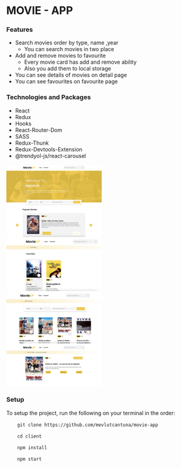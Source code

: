 # MOVIE - APP

### Features
- Search movies order by type, name ,year 
  - You can search movies in two place
- Add and remove movies to favourite 
  - Every movie card has add and remove ability
  - Also you add them to local storage
- You can see details of movies on detail page
- You can see favourites on favourite page

### Technologies and Packages
- React
- Redux
- Hooks
- React-Router-Dom
- SASS
- Redux-Thunk
- Redux-Devtools-Extension
- @trendyol-js/react-carousel

<img src="screen-photos/1.png" alt="img" width="50%"/>
<img src="screen-photos/2.png" alt="img" width="50%"/>
<img src="screen-photos/4.png" alt="img" width="50%"/>
<img src="screen-photos/5.png" alt="img" width="50%"/>
<img src="screen-photos/6.png" alt="img" width="50%"/>


### Setup
To setup the project, run the following on your terminal in the order:

```
    git clone https://github.com/mevlutcantuna/movie-app
```

```
    cd client
```    
```
    npm install
``` 
```
    npm start
